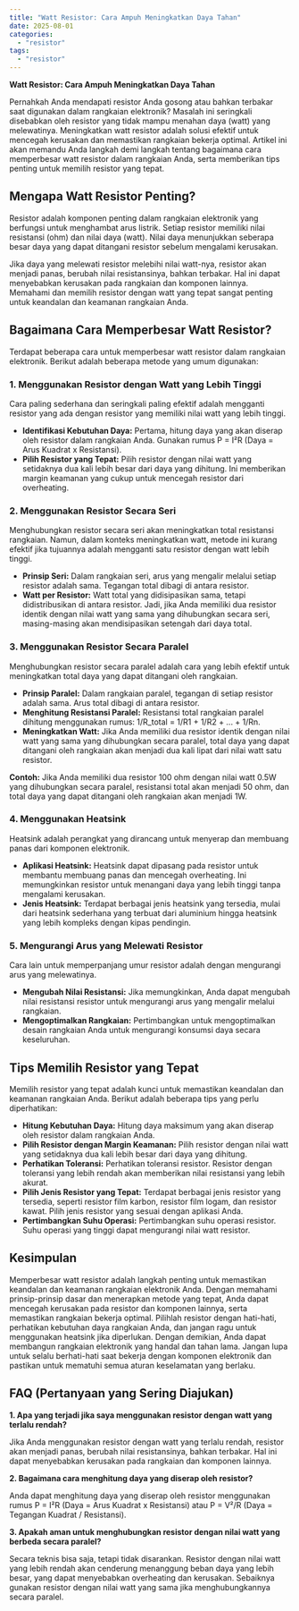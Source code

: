 ```yaml
---
title: "Watt Resistor: Cara Ampuh Meningkatkan Daya Tahan"
date: 2025-08-01
categories: 
  - "resistor"
tags: 
  - "resistor"
---
```


**Watt Resistor: Cara Ampuh Meningkatkan Daya Tahan**

Pernahkah Anda mendapati resistor Anda gosong atau bahkan terbakar saat digunakan dalam rangkaian elektronik? Masalah ini seringkali disebabkan oleh resistor yang tidak mampu menahan daya (watt) yang melewatinya. Meningkatkan watt resistor adalah solusi efektif untuk mencegah kerusakan dan memastikan rangkaian bekerja optimal. Artikel ini akan memandu Anda langkah demi langkah tentang bagaimana cara memperbesar watt resistor dalam rangkaian Anda, serta memberikan tips penting untuk memilih resistor yang tepat.

## Mengapa Watt Resistor Penting?

Resistor adalah komponen penting dalam rangkaian elektronik yang berfungsi untuk menghambat arus listrik. Setiap resistor memiliki nilai resistansi (ohm) dan nilai daya (watt). Nilai daya menunjukkan seberapa besar daya yang dapat ditangani resistor sebelum mengalami kerusakan.

Jika daya yang melewati resistor melebihi nilai watt-nya, resistor akan menjadi panas, berubah nilai resistansinya, bahkan terbakar. Hal ini dapat menyebabkan kerusakan pada rangkaian dan komponen lainnya. Memahami dan memilih resistor dengan watt yang tepat sangat penting untuk keandalan dan keamanan rangkaian Anda.

## Bagaimana Cara Memperbesar Watt Resistor?

Terdapat beberapa cara untuk memperbesar watt resistor dalam rangkaian elektronik. Berikut adalah beberapa metode yang umum digunakan:

### 1\. Menggunakan Resistor dengan Watt yang Lebih Tinggi

Cara paling sederhana dan seringkali paling efektif adalah mengganti resistor yang ada dengan resistor yang memiliki nilai watt yang lebih tinggi.

- **Identifikasi Kebutuhan Daya:** Pertama, hitung daya yang akan diserap oleh resistor dalam rangkaian Anda. Gunakan rumus P = I²R (Daya = Arus Kuadrat x Resistansi).
- **Pilih Resistor yang Tepat:** Pilih resistor dengan nilai watt yang setidaknya dua kali lebih besar dari daya yang dihitung. Ini memberikan margin keamanan yang cukup untuk mencegah resistor dari overheating.

### 2\. Menggunakan Resistor Secara Seri

Menghubungkan resistor secara seri akan meningkatkan total resistansi rangkaian. Namun, dalam konteks meningkatkan watt, metode ini kurang efektif jika tujuannya adalah mengganti satu resistor dengan watt lebih tinggi.

- **Prinsip Seri:** Dalam rangkaian seri, arus yang mengalir melalui setiap resistor adalah sama. Tegangan total dibagi di antara resistor.
- **Watt per Resistor:** Watt total yang didisipasikan sama, tetapi didistribusikan di antara resistor. Jadi, jika Anda memiliki dua resistor identik dengan nilai watt yang sama yang dihubungkan secara seri, masing-masing akan mendisipasikan setengah dari daya total.

### 3\. Menggunakan Resistor Secara Paralel

Menghubungkan resistor secara paralel adalah cara yang lebih efektif untuk meningkatkan total daya yang dapat ditangani oleh rangkaian.

- **Prinsip Paralel:** Dalam rangkaian paralel, tegangan di setiap resistor adalah sama. Arus total dibagi di antara resistor.
- **Menghitung Resistansi Paralel:** Resistansi total rangkaian paralel dihitung menggunakan rumus: 1/R\_total = 1/R1 + 1/R2 + ... + 1/Rn.
- **Meningkatkan Watt:** Jika Anda memiliki dua resistor identik dengan nilai watt yang sama yang dihubungkan secara paralel, total daya yang dapat ditangani oleh rangkaian akan menjadi dua kali lipat dari nilai watt satu resistor.

**Contoh:** Jika Anda memiliki dua resistor 100 ohm dengan nilai watt 0.5W yang dihubungkan secara paralel, resistansi total akan menjadi 50 ohm, dan total daya yang dapat ditangani oleh rangkaian akan menjadi 1W.

### 4\. Menggunakan Heatsink

Heatsink adalah perangkat yang dirancang untuk menyerap dan membuang panas dari komponen elektronik.

- **Aplikasi Heatsink:** Heatsink dapat dipasang pada resistor untuk membantu membuang panas dan mencegah overheating. Ini memungkinkan resistor untuk menangani daya yang lebih tinggi tanpa mengalami kerusakan.
- **Jenis Heatsink:** Terdapat berbagai jenis heatsink yang tersedia, mulai dari heatsink sederhana yang terbuat dari aluminium hingga heatsink yang lebih kompleks dengan kipas pendingin.

### 5\. Mengurangi Arus yang Melewati Resistor

Cara lain untuk memperpanjang umur resistor adalah dengan mengurangi arus yang melewatinya.

- **Mengubah Nilai Resistansi:** Jika memungkinkan, Anda dapat mengubah nilai resistansi resistor untuk mengurangi arus yang mengalir melalui rangkaian.
- **Mengoptimalkan Rangkaian:** Pertimbangkan untuk mengoptimalkan desain rangkaian Anda untuk mengurangi konsumsi daya secara keseluruhan.

## Tips Memilih Resistor yang Tepat

Memilih resistor yang tepat adalah kunci untuk memastikan keandalan dan keamanan rangkaian Anda. Berikut adalah beberapa tips yang perlu diperhatikan:

- **Hitung Kebutuhan Daya:** Hitung daya maksimum yang akan diserap oleh resistor dalam rangkaian Anda.
- **Pilih Resistor dengan Margin Keamanan:** Pilih resistor dengan nilai watt yang setidaknya dua kali lebih besar dari daya yang dihitung.
- **Perhatikan Toleransi:** Perhatikan toleransi resistor. Resistor dengan toleransi yang lebih rendah akan memberikan nilai resistansi yang lebih akurat.
- **Pilih Jenis Resistor yang Tepat:** Terdapat berbagai jenis resistor yang tersedia, seperti resistor film karbon, resistor film logam, dan resistor kawat. Pilih jenis resistor yang sesuai dengan aplikasi Anda.
- **Pertimbangkan Suhu Operasi:** Pertimbangkan suhu operasi resistor. Suhu operasi yang tinggi dapat mengurangi nilai watt resistor.

## Kesimpulan

Memperbesar watt resistor adalah langkah penting untuk memastikan keandalan dan keamanan rangkaian elektronik Anda. Dengan memahami prinsip-prinsip dasar dan menerapkan metode yang tepat, Anda dapat mencegah kerusakan pada resistor dan komponen lainnya, serta memastikan rangkaian bekerja optimal. Pilihlah resistor dengan hati-hati, perhatikan kebutuhan daya rangkaian Anda, dan jangan ragu untuk menggunakan heatsink jika diperlukan. Dengan demikian, Anda dapat membangun rangkaian elektronik yang handal dan tahan lama. Jangan lupa untuk selalu berhati-hati saat bekerja dengan komponen elektronik dan pastikan untuk mematuhi semua aturan keselamatan yang berlaku.

## FAQ (Pertanyaan yang Sering Diajukan)

**1\. Apa yang terjadi jika saya menggunakan resistor dengan watt yang terlalu rendah?**

Jika Anda menggunakan resistor dengan watt yang terlalu rendah, resistor akan menjadi panas, berubah nilai resistansinya, bahkan terbakar. Hal ini dapat menyebabkan kerusakan pada rangkaian dan komponen lainnya.

**2\. Bagaimana cara menghitung daya yang diserap oleh resistor?**

Anda dapat menghitung daya yang diserap oleh resistor menggunakan rumus P = I²R (Daya = Arus Kuadrat x Resistansi) atau P = V²/R (Daya = Tegangan Kuadrat / Resistansi).

**3\. Apakah aman untuk menghubungkan resistor dengan nilai watt yang berbeda secara paralel?**

Secara teknis bisa saja, tetapi tidak disarankan. Resistor dengan nilai watt yang lebih rendah akan cenderung menanggung beban daya yang lebih besar, yang dapat menyebabkan overheating dan kerusakan. Sebaiknya gunakan resistor dengan nilai watt yang sama jika menghubungkannya secara paralel.

